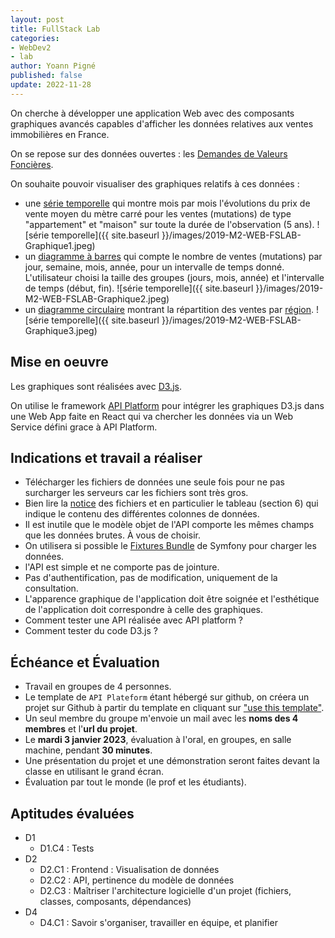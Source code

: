 ```yaml
---
layout: post
title: FullStack Lab
categories:
- WebDev2
- lab
author: Yoann Pigné
published: false
update: 2022-11-28
---
```


On cherche à développer une application Web avec des composants graphiques avancés capables d'afficher les données relatives aux ventes immobilières en France.

On se repose sur des données ouvertes : les [Demandes de Valeurs Foncières](https://www.data.gouv.fr/fr/datasets/demandes-de-valeurs-foncieres/).

On souhaite pouvoir visualiser des graphiques relatifs à ces données :

- une [série temporelle](https://en.wikipedia.org/wiki/Time_series) qui montre mois par mois l'évolutions du prix de vente moyen du mètre carré pour les ventes (mutations) de type "appartement" et "maison" sur toute la durée de l'observation (5 ans).
![série temporelle]({{ site.baseurl }}/images/2019-M2-WEB-FSLAB-Graphique1.jpeg)
- un [diagramme à barres](https://fr.wikipedia.org/wiki/Diagramme_%C3%A0_barres)  qui compte le nombre de ventes (mutations) par jour, semaine, mois, année, pour un intervalle de temps donné. L'utilisateur choisi la taille des groupes (jours, mois, année) et l'intervalle de temps (début, fin).
![série temporelle]({{ site.baseurl }}/images/2019-M2-WEB-FSLAB-Graphique2.jpeg)
- un [diagramme circulaire](https://fr.wikipedia.org/wiki/Diagramme_circulaire) montrant la répartition des ventes par [région](https://fr.wikipedia.org/wiki/R%C3%A9gion_fran%C3%A7aise).
![série temporelle]({{ site.baseurl }}/images/2019-M2-WEB-FSLAB-Graphique3.jpeg)

## Mise en oeuvre

Les graphiques sont réalisées avec [D3.js](https://d3js.org/).

On utilise le framework [API Platform](https://api-platform.com/) pour intégrer les graphiques D3.js dans une Web App faite en React qui va chercher les données via un Web Service défini grace à API Platform.


## Indications et travail a réaliser 

- Télécharger les fichiers de données une seule fois pour ne pas surcharger les serveurs car les fichiers sont très gros. 
- Bien lire la [notice](https://www.data.gouv.fr/fr/datasets/r/d573456c-76eb-4276-b91c-e6b9c89d6656) des fichiers et en particulier le tableau (section 6) qui indique le contenu des différentes colonnes de données.
- Il est inutile que le modèle objet de l'API comporte les mêmes champs que les données brutes. À vous de choisir.
- On utilisera si possible le [Fixtures Bundle](https://symfony.com/doc/current/bundles/DoctrineFixturesBundle/index.html) de Symfony pour charger les données.
- l'API est simple et ne comporte pas de jointure.
- Pas d'authentification, pas de modification, uniquement de la consultation.
- L'apparence graphique de l'application doit être soignée et l'esthétique de l'application doit correspondre à celle des graphiques.
- Comment tester une API réalisée avec API platform ?
- Comment tester du code D3.js ?


## Échéance et Évaluation

- Travail en groupes de 4 personnes.
- Le template de `API Plateform` étant hébergé sur github, on créera un projet sur Github à partir du template en cliquant sur ["use this template"](https://github.com/api-platform/api-platform/generate). 
- Un seul membre du groupe m'envoie un mail avec les **noms des 4 membres** et l'**url du projet**. 
- Le **mardi 3 janvier 2023**,  évaluation à l'oral, en groupes, en salle machine, pendant **30 minutes**.
- Une présentation du projet et une démonstration seront faites devant la classe en utilisant le grand écran.
- Évaluation par tout le monde (le prof et les étudiants).


## Aptitudes évaluées


- D1
  - D1.C4 : Tests
- D2
  - D2.C1 : Frontend : Visualisation de données
  - D2.C2 : API, pertinence du modèle de données
  - D2.C3 : Maîtriser l'architecture logicielle d'un projet (fichiers, classes, composants, dépendances)
- D4
  - D4.C1 : Savoir s'organiser, travailler en équipe, et planifier
